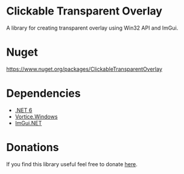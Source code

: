 # Clickable Transparent Overlay
A library for creating transparent overlay using Win32 API and ImGui.

# Nuget

https://www.nuget.org/packages/ClickableTransparentOverlay

# Dependencies

* [.NET 6](https://dotnet.microsoft.com/en-us/download/dotnet/6.0)
* [Vortice.Windows](https://github.com/amerkoleci/Vortice.Windows)
* [ImGui.NET](https://github.com/mellinoe/ImGui.NET/)

# Donations

If you find this library useful feel free to donate [here](https://www.paypal.com/paypalme/Ghelper).
